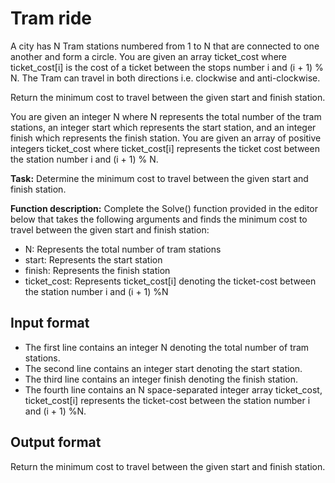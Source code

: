 # Tram ride

A city has N Tram stations numbered from 1 to N that are connected to one another and form a circle. You are given an array ticket_cost where ticket_cost[i] is the cost of a ticket between the stops number i and (i + 1) % N. The Tram can travel in both directions i.e. clockwise and anti-clockwise.

Return the minimum cost to travel between the given start and finish station.

You are given an integer N where N represents the total number of the tram stations, an integer start which represents the start station, and an integer finish which represents the finish station. You are given an array of positive integers ticket_cost where ticket_cost[i] represents the ticket cost between the station number i and (i + 1) % N.

**Task:** Determine the minimum cost to travel between the given start and finish station.

**Function description:** Complete the Solve() function provided in the editor below that takes the following arguments and finds the minimum cost to travel between the given start and finish station:

- N: Represents the total number of tram stations
- start: Represents the start station
- finish: Represents the finish station
- ticket_cost: Represents ticket_cost[i] denoting the ticket-cost between the station number i and (i + 1) %N

## Input format

- The first line contains an integer N denoting the total number of tram stations.
- The second line contains an integer start denoting the start station.
- The third line contains an integer finish denoting the finish station.
- The fourth line contains an N space-separated integer array ticket_cost, ticket_cost[i] represents the ticket-cost between the station number i and (i + 1) %N.

## Output format

Return the minimum cost to travel between the given start and finish station.
